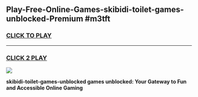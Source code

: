 
## Play-Free-Online-Games-skibidi-toilet-games-unblocked-Premium #m3tft
<h3>
<a href="https://premium.freeplayer.one?title=skibidi-toilet-games-unblocked&ref=8M">CLICK TO PLAY</a></h3>
<hr>

<h3>
<a href="https://premium.freeplayer.one?title=skibidi-toilet-games-unblocked&ref=8M">CLICK 2 PLAY</a>
  
</h3>

<a href="https://premium.freeplayer.one?title=skibidi-toilet-games-unblocked&ref=8M"><img src="https://clearcache.store/games.png"></a>


**skibidi-toilet-games-unblocked games unblocked: Your Gateway to Fun and Accessible Online Gaming**
